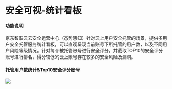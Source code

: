 # 安全可视-统计看板

#### 功能说明
京东智联云云安全运营中心（态势感知）针对云上用户安全托管的场景，提供多用户安全托管服务统计看板，可以直观呈现当前账号下所托管的用户数，以及不同用户风险等级情况。针对每个被托管账号进行安全评分，并截取TOP10的安全评分账号进行排名，得分较低的云上账号存在较多的安全风险及漏洞。

#### 托管用户数统计&Top10安全评分账号

![](../../../../image/CSoC/CSoC-01-1-1.png)



